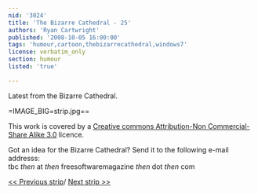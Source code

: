 ```yaml
---
nid: '3024'
title: 'The Bizarre Cathedral - 25'
authors: 'Ryan Cartwright'
published: '2008-10-05 16:00:00'
tags: 'humour,cartoon,thebizarrecathedral,windows7'
license: verbatim_only
section: humour
listed: 'true'

---
```

Latest from the Bizarre Cathedral.

<!--break-->

=IMAGE_BIG=strip.jpg==

This work is covered by a [Creative commons Attribution-Non Commercial-Share Alike 3.0](http://creativecommons.org/licenses/by-nc-sa/3.0/) licence.

Got an idea for the Bizarre Cathedral? Send it to the following e-mail addresss:  
tbc _then_ at _then_ freesoftwaremagazine _then_ dot _then_ com

[<< Previous strip](http://www.freesoftwaremagazine.com/columns/bizarre_cathedral_24)/ [Next strip >>](http://www.freesoftwaremagazine.com/columns/bizarre_cathedral_26)
